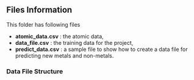 ## Files Information

This folder has following files
- **atomic_data.csv** : the atomic data, 
- **data_file.csv** : the training data for the project,  
- **predict_data.csv** : a sample file to show how to create a data file for predicting new metals and non-metals.

### Data File Structure
